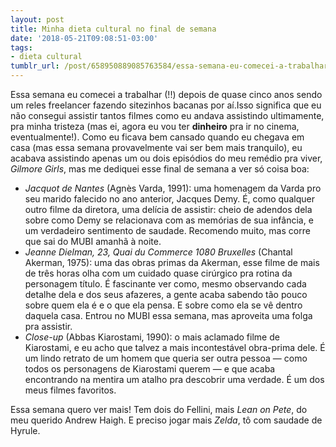 ```yaml
---
layout: post
title: Minha dieta cultural no final de semana
date: '2018-05-21T09:08:51-03:00'
tags:
- dieta cultural
tumblr_url: /post/658950889085763584/essa-semana-eu-comecei-a-trabalhar-depois-de
---
```

Essa semana eu comecei a trabalhar (!!) depois de quase cinco anos sendo um reles freelancer fazendo sitezinhos bacanas por aí.Isso significa que eu não consegui assistir tantos filmes como eu andava assistindo ultimamente, pra minha tristeza (mas ei, agora eu vou ter **dinheiro** pra ir no cinema, eventualmente!). Como eu ficava bem cansado quando eu chegava em casa (mas essa semana provavelmente vai ser bem mais tranquilo), eu acabava assistindo apenas um ou dois episódios do meu remédio pra viver, _Gilmore Girls_, mas me dediquei esse final de semana a ver só coisa boa:

- _Jacquot de Nantes_ (Agnès Varda, 1991): uma homenagem da Varda pro seu marido falecido no ano anterior, Jacques Demy. É, como qualquer outro filme da diretora, uma delícia de assistir: cheio de adendos dela sobre como Demy se relacionava com as memórias de sua infância, e um verdadeiro sentimento de saudade. Recomendo muito, mas corre que sai do MUBI amanhã à noite.
- _Jeanne Dielman, 23, Quai du Commerce 1080 Bruxelles_ (Chantal Akerman, 1975): uma das obras primas da Akerman, esse filme de mais de três horas olha com um cuidado quase cirúrgico pra rotina da personagem título. É fascinante ver como, mesmo observando cada detalhe dela e dos seus afazeres, a gente acaba sabendo tão pouco sobre quem ela é e o que ela pensa. E sobre como ela se vê dentro daquela casa. Entrou no MUBI essa semana, mas aproveita uma folga pra assistir.
- _Close-up_ (Abbas Kiarostami, 1990): o mais aclamado filme de Kiarostami, e eu acho que talvez a mais incontestável obra-prima dele. É um lindo retrato de um homem que queria ser outra pessoa — como todos os personagens de Kiarostami querem — e que acaba encontrando na mentira um atalho pra descobrir uma verdade. É um dos meus filmes favoritos.

Essa semana quero ver mais! Tem dois do Fellini, mais _Lean on Pete_, do meu querido Andrew Haigh. E preciso jogar mais _Zelda_, tô com saudade de Hyrule.


